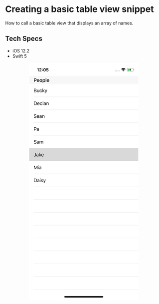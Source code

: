 # Creating a basic table view snippet

How to call a basic table view that displays an array of names.

## Tech Specs

- iOS 12.2
- Swift 5

<p align="center">
  <img src="images/image1.png" width="350" title="Image 1">
</p>